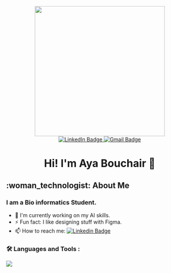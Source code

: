 
<div id="header" align="center">
  <img src="https://media.giphy.com/media/L1R1tvI9svkIWwpVYr/giphy.gif" width="350"/>
</div>
<div id="badges" align="center">
  <a href="https://www.linkedin.com/in/aya-bouchair-2301b3106/">
    <img src="https://img.shields.io/badge/LinkedIn-blue?style=for-the-badge&logo=linkedin&logoColor=white" alt="LinkedIn Badge"/>
  </a>
  <a href="mailto:ayabouchair24@gmail.com">
    <img src="https://img.shields.io/badge/Gmail-red?style=for-the-badge&logo=gmail&logoColor=white" alt="Gmail Badge"/>
  </a>
</div>  

<h1 align="center">Hi! I'm Aya Bouchair 👋</h1>
<h2>:woman_technologist: About Me</h2>
<h3>I am a Bio informatics Student.</h3>

- 🔭 I'm currently working on my AI skills.
- ⚡ Fun fact: I like designing stuff with Figma.
- 📫 How to reach me: [![Linkedin Badge](https://img.shields.io/badge/-LinkedIn-blue?style=flat&logo=Linkedin&logoColor=white)](https://www.linkedin.com/in/aya-bouchair-2301b3106/)
### :hammer_and_wrench: Languages and Tools :

<img src="https://github-readme-stats.vercel.app/api/top-langs?username=ayabouchair24&theme=dark"/>
